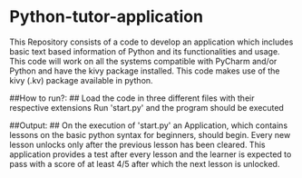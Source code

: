 # Python-tutor-application
This Repository consists of a code to develop an application which includes basic text based information of Python and its functionalities and usage.
This code will work on all the systems compatible with PyCharm and/or Python and have the kivy package installed. 
This code makes use of the kivy (.kv) package available in python.

##How to run?: ##
Load the code in three different files with their respective extensions
Run 'start.py' and the program should be executed

##Output: ##
On the execution of 'start.py' an Application, which contains lessons on the basic python syntax for beginners, should begin.
Every new lesson unlocks only after the previous lesson has been cleared.
This application provides a test after every lesson and the learner is expected to pass with a score of at least 4/5 after which the next lesson is unlocked.
